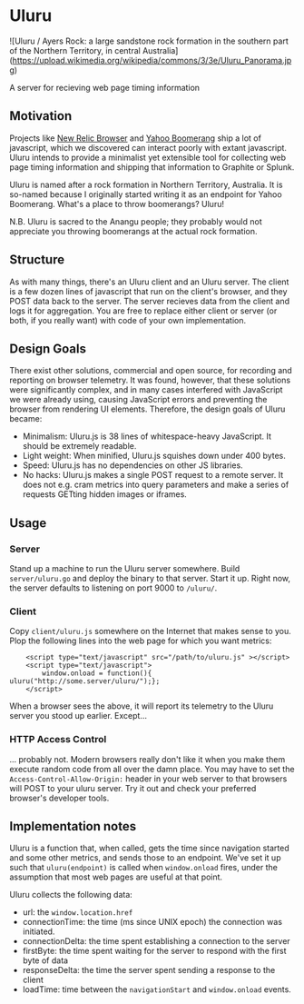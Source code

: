 # Uluru 

![Uluru / Ayers Rock: a large sandstone rock formation in the southern part of the Northern Territory, in central Australia] (https://upload.wikimedia.org/wikipedia/commons/3/3e/Uluru_Panorama.jpg)

A server for recieving web page timing information

## Motivation

Projects like [New Relic Browser](http://newrelic.com/browser-monitoring) and [Yahoo Boomerang](http://yahoo.github.io/boomerang/doc/) ship a lot of javascript, which we discovered can interact poorly with extant javascript. Uluru intends to provide a minimalist yet extensible tool for collecting web page timing information and shipping that information to Graphite or Splunk.

Uluru is named after a rock formation in Northern Territory, Australia. It is so-named because I originally started writing it as an endpoint for Yahoo Boomerang. What's a place to throw boomerangs? Uluru!

N.B. Uluru is sacred to the Anangu people; they probably would not appreciate you throwing boomerangs at the actual rock formation.

## Structure

As with many things, there's an Uluru client and an Uluru server. The client is a few dozen lines of javascript that run on the client's browser, and they POST data back to the server. The server recieves data from the client and logs it for aggregation. You are free to replace either client or server (or both, if you really want) with code of your own implementation.

## Design Goals

There exist other solutions, commercial and open source, for recording and reporting on browser telemetry. It was found, however, that these solutions were significantly complex, and in many cases interfered with JavaScript we were already using, causing JavaScript errors and preventing the browser from rendering UI elements. Therefore, the design goals of Uluru became:

- Minimalism: Uluru.js is 38 lines of whitespace-heavy JavaScript. It should be extremely readable.
- Light weight: When minified, Uluru.js squishes down under 400 bytes.
- Speed: Uluru.js has no dependencies on other JS libraries. 
- No hacks: Uluru.js makes a single POST request to a remote server. It does not e.g. cram metrics into query parameters and make a series of requests GETting hidden images or iframes.

## Usage

### Server

Stand up a machine to run the Uluru server somewhere. Build `server/uluru.go` and deploy the binary to that server. Start it up. Right now, the server defaults to listening on port 9000 to `/uluru/`.

### Client

Copy `client/uluru.js` somewhere on the Internet that makes sense to you. Plop the following lines into the web page for which you want metrics:

        <script type="text/javascript" src="/path/to/uluru.js" ></script>
        <script type="text/javascript">
            window.onload = function(){ uluru("http://some.server/uluru/");};
        </script>

When a browser sees the above, it will report its telemetry to the Uluru server you stood up earlier. Except...

### HTTP Access Control

... probably not. Modern browsers really don't like it when you make them execute random code from all over the damn place. You may have to set the `Access-Control-Allow-Origin:` header in your web server to that browsers will POST to your uluru server. Try it out and check your preferred browser's developer tools. 

## Implementation notes

Uluru is a function that, when called, gets the time since navigation started and some other metrics, and sends those to an endpoint. We've set it up such that `uluru(endpoint)` is called when `window.onload` fires, under the assumption that most web pages are useful at that point.

Uluru collects the following data:

- url: the `window.location.href`
- connectionTime: the time (ms since UNIX epoch) the connection was initiated.
- connectionDelta: the time spent establishing a connection to the server
- firstByte: the time spent waiting for the server to respond with the first byte of data
- responseDelta: the time the server spent sending a response to the client
- loadTime: time between the `navigationStart` and `window.onload` events.
